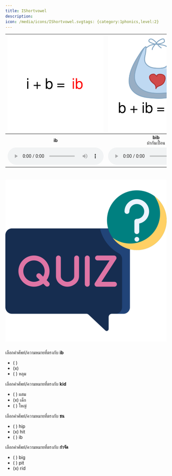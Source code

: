 ```yaml
---
title: IShortvowel
description: 
icon: /media/icons/IShortvowel.svgtags: {category:1phonics,level:2}
---
```

<div class="carrousel">


|![](/media/img/IShortvowel__ib.svg)|![](/media/img/IShortvowel__bib.svg)|![](/media/img/IShortvowel__nib.svg)|![](/media/img/IShortvowel__rib.svg)|![](/media/img/IShortvowel__id.svg)|![](/media/img/IShortvowel__kid.svg)|![](/media/img/IShortvowel__lid.svg)|![](/media/img/IShortvowel__rid.svg)|![](/media/img/IShortvowel__ig.svg)|![](/media/img/IShortvowel__big.svg)|![](/media/img/IShortvowel__dig.svg)|![](/media/img/IShortvowel__pig.svg)|![](/media/img/IShortvowel__in.svg)|![](/media/img/IShortvowel__bin.svg)|![](/media/img/IShortvowel__pin.svg)|![](/media/img/IShortvowel__win.svg)|![](/media/img/IShortvowel__ip.svg)|![](/media/img/IShortvowel__dip.svg)|![](/media/img/IShortvowel__hip.svg)|![](/media/img/IShortvowel__lip.svg)|![](/media/img/IShortvowel__it.svg)|![](/media/img/IShortvowel__hit.svg)|![](/media/img/IShortvowel__pit.svg)|![](/media/img/IShortvowel__sit.svg)|![](/media/img/IShortvowel__ix.svg)|![](/media/img/IShortvowel__fix.svg)|![](/media/img/IShortvowel__mix.svg)|![](/media/img/IShortvowel__six.svg)|
| :----: | :----: | :----: | :----: | :----: | :----: | :----: | :----: | :----: | :----: | :----: | :----: | :----: | :----: | :----: | :----: | :----: | :----: | :----: | :----: | :----: | :----: | :----: | :----: | :----: | :----: | :----: | :----: |
|**ib**<br> |**bib**<br>ผ้ากันเปื้อน|**nib**<br>ปลายปากกา|**rib**<br>ซี่โครง|**id**<br> |**kid**<br>เด็ก|**lid**<br>ฝา|**rid**<br>กําจัด|**ig**<br> |**big**<br>ใหญ่|**dig**<br>ขุด|**pig**<br>หมู|**in**<br> |**bin**<br>ถังขยะ|**pin**<br>พิน|**win**<br>ชนะ|**ip**<br> |**dip**<br>จุ่ม|**hip**<br>ฮิป|**lip**<br>ริมฝีปาก|**it**<br> |**hit**<br>ชน|**pit**<br>หลุม|**sit**<br>นั่ง|**ix**<br> |**fix**<br>แก้ไข|**mix**<br>ผสม|**six**<br>หก|
|![](/media/audio/ib.mp3)|![](/media/audio/bib.mp3)|![](/media/audio/nib.mp3)|![](/media/audio/rib.mp3)|![](/media/audio/id.mp3)|![](/media/audio/kid.mp3)|![](/media/audio/lid.mp3)|![](/media/audio/rid.mp3)|![](/media/audio/ig.mp3)|![](/media/audio/big.mp3)|![](/media/audio/dig.mp3)|![](/media/audio/pig.mp3)|![](/media/audio/in.mp3)|![](/media/audio/bin.mp3)|![](/media/audio/pin.mp3)|![](/media/audio/win.mp3)|![](/media/audio/ip.mp3)|![](/media/audio/dip.mp3)|![](/media/audio/hip.mp3)|![](/media/audio/lip.mp3)|![](/media/audio/it.mp3)|![](/media/audio/hit.mp3)|![](/media/audio/pit.mp3)|![](/media/audio/sit.mp3)|![](/media/audio/ix.mp3)|![](/media/audio/fix.mp3)|![](/media/audio/mix.mp3)|![](/media/audio/six.mp3)|

</div>



# ![icon](/media/icons/quiz.svg) 


 เลือกคำศัพท์/ความหมายที่ตรงกับ **ib**
 - ( )  
 - (x)  
 - ( ) หลุม

 เลือกคำศัพท์/ความหมายที่ตรงกับ **kid**
 - ( ) ผสม
 - (x) เด็ก
 - ( ) ใหญ่

 เลือกคำศัพท์/ความหมายที่ตรงกับ **ชน**
 - ( ) hip
 - (x) hit
 - ( ) ib

 เลือกคำศัพท์/ความหมายที่ตรงกับ **กําจัด**
 - ( ) big
 - ( ) pit
 - (x) rid
